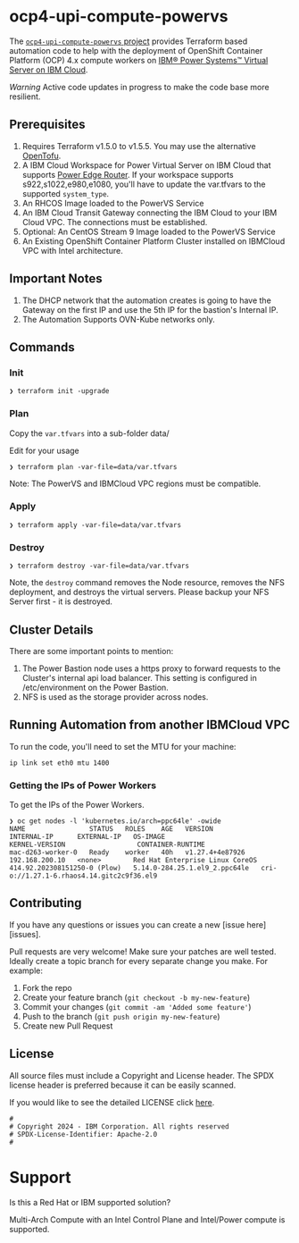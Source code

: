 # ocp4-upi-compute-powervs

The [`ocp4-upi-compute-powervs` project](https://github.com/ibm/ocp4-upi-compute-powervs) provides Terraform based automation code to help with the deployment of OpenShift Container Platform (OCP) 4.x compute workers on [IBM® Power Systems™ Virtual Server on IBM Cloud](https://www.ibm.com/cloud/power-virtual-server).

*Warning* Active code updates in progress to make the code base more resilient.

## Prerequisites

1. Requires Terraform v1.5.0 to v1.5.5. You may use the alternative [OpenTofu](https://opentofu.org/docs/intro/install/).
2. A IBM Cloud Workspace for Power Virtual Server on IBM Cloud that supports [Power Edge Router](https://cloud.ibm.com/docs/power-iaas?topic=power-iaas-per). If your workspace supports s922,s1022,e980,e1080, you'll have to update the var.tfvars to the supported `system_type`.
3. An RHCOS Image loaded to the PowerVS Service
4. An IBM Cloud Transit Gateway connecting the IBM Cloud to your IBM Cloud VPC. The connections must be established.
5. Optional: An CentOS Stream 9 Image loaded to the PowerVS Service
6. An Existing OpenShift Container Platform Cluster installed on IBMCloud VPC with Intel architecture.

## Important Notes
1. The DHCP network that the automation creates is going to have the Gateway on the first IP and use the 5th IP for the bastion's Internal IP.
2. The Automation Supports OVN-Kube networks only.

## Commands

### Init 

```
❯ terraform init -upgrade
```

### Plan

Copy the `var.tfvars` into a sub-folder data/

Edit for your usage

```
❯ terraform plan -var-file=data/var.tfvars
```

Note: The PowerVS and IBMCloud VPC regions must be compatible.

### Apply 

```
❯ terraform apply -var-file=data/var.tfvars
```

### Destroy

```
❯ terraform destroy -var-file=data/var.tfvars
```

Note, the `destroy` command removes the Node resource, removes the NFS deployment, and destroys the virtual servers. Please backup your NFS Server first - it is destroyed.

## Cluster Details

There are some important points to mention:

1. The Power Bastion node uses a https proxy to forward requests to the Cluster's internal api load balancer. This setting is configured in /etc/environment on the Power Bastion.
2. NFS is used as the storage provider across nodes.

## Running Automation from another IBMCloud VPC

To run the code, you'll need to set the MTU for your machine: 

```
ip link set eth0 mtu 1400
```

### Getting the IPs of Power Workers

To get the IPs of the Power Workers. 

```
❯ oc get nodes -l 'kubernetes.io/arch=ppc64le' -owide
NAME                STATUS   ROLES    AGE   VERSION           INTERNAL-IP      EXTERNAL-IP   OS-IMAGE                                                       KERNEL-VERSION                  CONTAINER-RUNTIME
mac-d263-worker-0   Ready    worker   40h   v1.27.4+4e87926   192.168.200.10   <none>        Red Hat Enterprise Linux CoreOS 414.92.202308151250-0 (Plow)   5.14.0-284.25.1.el9_2.ppc64le   cri-o://1.27.1-6.rhaos4.14.gitc2c9f36.el9
```

## Contributing

If you have any questions or issues you can create a new [issue here][issues].

Pull requests are very welcome! Make sure your patches are well tested.
Ideally create a topic branch for every separate change you make. For
example:

1. Fork the repo
2. Create your feature branch (`git checkout -b my-new-feature`)
3. Commit your changes (`git commit -am 'Added some feature'`)
4. Push to the branch (`git push origin my-new-feature`)
5. Create new Pull Request

## License

All source files must include a Copyright and License header. The SPDX license header is 
preferred because it can be easily scanned.

If you would like to see the detailed LICENSE click [here](LICENSE).

```text
#
# Copyright 2024 - IBM Corporation. All rights reserved
# SPDX-License-Identifier: Apache-2.0
#
```

# Support
Is this a Red Hat or IBM supported solution?

Multi-Arch Compute with an Intel Control Plane and Intel/Power compute is supported.
